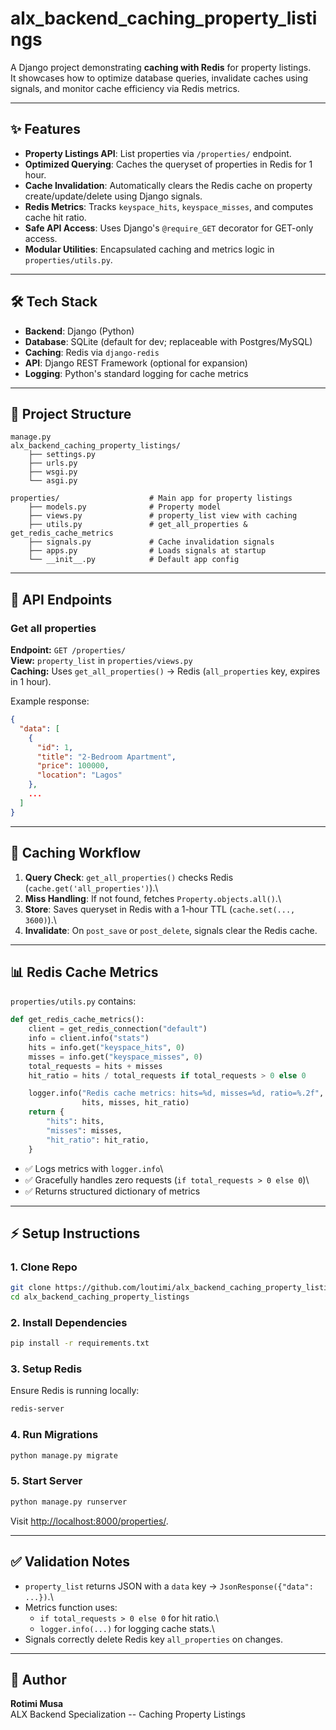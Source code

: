 # alx_backend_caching_property_listings

A Django project demonstrating **caching with Redis** for property
listings.\
It showcases how to optimize database queries, invalidate caches using
signals, and monitor cache efficiency via Redis metrics.

------------------------------------------------------------------------

## ✨ Features

-   **Property Listings API**: List properties via `/properties/`
    endpoint.
-   **Optimized Querying**: Caches the queryset of properties in Redis
    for 1 hour.
-   **Cache Invalidation**: Automatically clears the Redis cache on
    property create/update/delete using Django signals.
-   **Redis Metrics**: Tracks `keyspace_hits`, `keyspace_misses`, and
    computes cache hit ratio.
-   **Safe API Access**: Uses Django's `@require_GET` decorator for
    GET-only access.
-   **Modular Utilities**: Encapsulated caching and metrics logic in
    `properties/utils.py`.

------------------------------------------------------------------------

## 🛠️ Tech Stack

-   **Backend**: Django (Python)
-   **Database**: SQLite (default for dev; replaceable with
    Postgres/MySQL)
-   **Caching**: Redis via `django-redis`
-   **API**: Django REST Framework (optional for expansion)
-   **Logging**: Python's standard logging for cache metrics

------------------------------------------------------------------------

## 📂 Project Structure

    manage.py
    alx_backend_caching_property_listings/
        ├── settings.py
        ├── urls.py
        ├── wsgi.py
        └── asgi.py
    
    properties/                    # Main app for property listings
        ├── models.py              # Property model
        ├── views.py               # property_list view with caching
        ├── utils.py               # get_all_properties & get_redis_cache_metrics
        ├── signals.py             # Cache invalidation signals
        ├── apps.py                # Loads signals at startup
        └── __init__.py            # Default app config

------------------------------------------------------------------------

## 🚀 API Endpoints

### Get all properties

**Endpoint:** `GET /properties/`\
**View:** `property_list` in `properties/views.py`\
**Caching:** Uses `get_all_properties()` → Redis (`all_properties` key,
expires in 1 hour).

Example response:

``` json
{
  "data": [
    {
      "id": 1,
      "title": "2-Bedroom Apartment",
      "price": 100000,
      "location": "Lagos"
    },
    ...
  ]
}
```

------------------------------------------------------------------------

## 🔄 Caching Workflow

1.  **Query Check**: `get_all_properties()` checks Redis
    (`cache.get('all_properties')`).\
2.  **Miss Handling**: If not found, fetches `Property.objects.all()`.\
3.  **Store**: Saves queryset in Redis with a 1-hour TTL
    (`cache.set(..., 3600)`).\
4.  **Invalidate**: On `post_save` or `post_delete`, signals clear the
    Redis cache.

------------------------------------------------------------------------

## 📊 Redis Cache Metrics

`properties/utils.py` contains:

``` python
def get_redis_cache_metrics():
    client = get_redis_connection("default")
    info = client.info("stats")
    hits = info.get("keyspace_hits", 0)
    misses = info.get("keyspace_misses", 0)
    total_requests = hits + misses
    hit_ratio = hits / total_requests if total_requests > 0 else 0

    logger.info("Redis cache metrics: hits=%d, misses=%d, ratio=%.2f",
                hits, misses, hit_ratio)
    return {
        "hits": hits,
        "misses": misses,
        "hit_ratio": hit_ratio,
    }
```

-   ✅ Logs metrics with `logger.info`\
-   ✅ Gracefully handles zero requests
    (`if total_requests > 0 else 0`)\
-   ✅ Returns structured dictionary of metrics

------------------------------------------------------------------------

## ⚡ Setup Instructions

### 1. Clone Repo

``` bash
git clone https://github.com/loutimi/alx_backend_caching_property_listings.git
cd alx_backend_caching_property_listings
```

### 2. Install Dependencies

``` bash
pip install -r requirements.txt
```

### 3. Setup Redis

Ensure Redis is running locally:

``` bash
redis-server
```

### 4. Run Migrations

``` bash
python manage.py migrate
```

### 5. Start Server

``` bash
python manage.py runserver
```

Visit <http://localhost:8000/properties/>.

------------------------------------------------------------------------

## ✅ Validation Notes

-   `property_list` returns JSON with a `data` key →
    `JsonResponse({"data": ...})`.\
-   Metrics function uses:
    -   `if total_requests > 0 else 0` for hit ratio.\
    -   `logger.info(...)` for logging cache stats.\
-   Signals correctly delete Redis key `all_properties` on changes.

------------------------------------------------------------------------

## 📌 Author

**Rotimi Musa**\
ALX Backend Specialization -- Caching Property Listings
